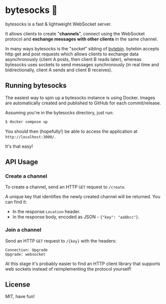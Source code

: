 # bytesocks 🧦

bytesocks is a fast & lightweight WebSocket server.

It allows clients to create "**channels**", connect using the WebSocket protocol and **exchange messages with other clients** in the same channel.

In many ways bytesocks is the "socket" sibling of [bytebin](https://github.com/lucko/bytebin). bytebin accepts http get and post requests which allows clients to exchange data asynchronously (client A posts, then client B reads later), whereas bytesocks uses sockets to send messages synchronously (in real time and bidirectionally, client A sends and client B receives).


## Running bytesocks

The easiest way to spin up a bytesocks instance is using Docker. Images are automatically created and published to GitHub for each commit/release.

Assuming you're in the bytesocks directory, just run:
```bash
$ docker compose up
```

You should then (hopefully!) be able to access the application at `http://localhost:3000/`.

It's that easy!

## API Usage

### Create a channel

To create a channel, send an HTTP `GET` request to `/create`.

A unique key that identifies the newly created channel will be returned. You can find it:
* In the response `Location` header.
* In the response body, encoded as JSON - `{"key": "aabbcc"}`.

### Join a channel

Send an HTTP `GET` request to `/{key}` with the headers:
```
Connection: Upgrade
Upgrade: websocket
```

At this stage it's probably easier to find an HTTP client library that supports web sockets instead of reimplementing the protocol yourself!

## License
MIT, have fun!
